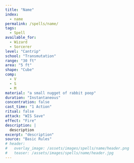 ```yaml
---
title: "Name"
index:
  - name
permalink: /spells/name/
tags:
  - Spell
available_for:
  - Wizard
  - Sorcerer
level: "Cantrip"
school: "Transmutation"
range: "30 ft"
area: "5 ft"
shape: "Cube"
comp:
  - V
  - S
  - M
material: "a small nugget of rabbit poop"
duration: "Instantaneous"
concentration: false
cast_time: "1 Action"
ritual: false
attack: "WIS Save"
effect: "Fire"
description: |
  description
excerpt: "description"
source: "Basic Rules"
# header:
#   overlay_image: /assets/images/spells/name/header.png
#   teaser: /assets/images/spells/name/header.jpg
---
```

